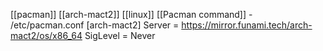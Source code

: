[[pacman]] [[arch-mact2]] [[linux]] [[Pacman command]]
	- /etc/pacman.conf
	  [arch-mact2]
	  Server = https://mirror.funami.tech/arch-mact2/os/x86_64
	  SigLevel = Never